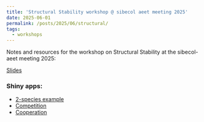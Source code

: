 ```yaml
---
title: 'Structural Stability workshop @ sibecol aeet meeting 2025'
date: 2025-06-01
permalink: /posts/2025/06/structural/
tags:
  - workshops
---
```


Notes and resources for the workshop on Structural Stability at the sibecol-aeet meeting 2025:

[Slides](https://drive.google.com/file/d/1c_zlHLYqqKd5THnyjWQznLDSz1xWlVj6/view?usp=sharing)

### Shiny apps:
- [2-species example](https://violetavics.shinyapps.io/StructuralStability2sp/)
- [Competition](https://violetavics.shinyapps.io/CompetitiveSphere_workshop/)
- [Cooperation](https://violetavics.shinyapps.io/CooperativeSphere_workshop/)
